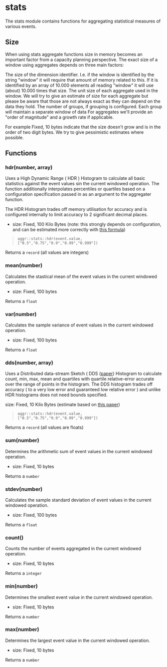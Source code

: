 
# stats

 The stats module contains functions for aggregating statistical measures of various events.

 ## Size
 When using stats aggregate functions size in memory becomes an important factor from a capacity planning perspective. The exact size of a window using aggregates depends on three main factors:

 The size of the dimension identifier. I.e. if the window is identified by the string "window" it will require that amount of memory related to this. If it is identified by an array of 10.000 elements all reading "window" it will use (about) 10.000 times that size.
 The unit size of each aggregate used in the window. We will try to give an estimate of size for each aggregate but please be aware that those are not always exact as they can depend on the data they hold.
 The number of groups, if grouping is configured. Each group will maintain a separate window of data
 For aggregates we'll provide an "order of magnitude" and a growth rate if applicable.

 For example Fixed, 10 bytes indicate that the size doesn't grow and is in the order of two digit bytes. We try to give pessimistic estimates where possible.
## Functions

### hdr(number, array)

Uses a High Dynamic Range ( HDR ) Histogram to calculate all basic statistics against the event
values sin the current windowed operation. The function additionally interpolates percentiles or
quartiles based on a configuration specification passed in as an argument to the aggregater
function.

The HDR Histogram trades off memory utilisation for accuracy and is configured internally to
limit accuracy to 2 significant decimal places.

* size: Fixed, 100 Kilo Bytes (note: this strongly depends on configuration, and can be estimated
more correctly with [this formula](https://github.com/HdrHistogram/HdrHistogram#footprint-estimation))

> ```tremor
> aggr::stats::hdr(event.value, ["0.5","0.75","0.9","0.99","0.999"])
>  ```

Returns a `record` (all values are integers)


### mean(number)

Calculates the stastical mean of the event values in the current windowed operation.

* size: Fixed, 100 bytes

Returns a `float`

### var(number)

Calculates the sample variance of event values in the current windowed operation.

* size: Fixed, 100 bytes

Returns a `float`

### dds(number, array)

Uses a Distributed data-stream Sketch ( DDS ([paper](http://www.vldb.org/pvldb/vol12/p2195-masson.pdf)) Histogram to calculate count, min, max, mean
and quartiles with quartile relative-error accurate over the range of points in the histogram.
The DDS histogram trades off accuracy ( to a very low error and guaranteed low relative error )
and unlike HDR histograms does not need bounds specified.

size: Fixed, 10 Kilo Bytes (estimate based on [this paper](https://arxiv.org/pdf/1908.10693.pdf))

> ```tremor
> aggr::stats::hdr(event.value, ["0.5","0.75","0.9","0.99","0.999"])
>  ```

Returns a `record` (all values are floats)

### sum(number)

Determines the arithmetic sum of event values in the current windowed operation.

* size: Fixed, 10 bytes

Returns a `number`

### stdev(number)

Calculates the sample standard deviation of event values in the current windowed operation.

* size: Fixed, 100 bytes

Returns a `float`

### count()

Counts the number of events aggregated in the current windowed operation.

* size: Fixed, 10 bytes

Returns a `integer`

### min(number)

Determines the smallest event value in the current windowed operation.

* size: Fixed, 10 bytes

Returns a `number`

### max(number)

Determines the largest event value in the current windowed operation.

* size: Fixed, 10 bytes

Returns a `number`
